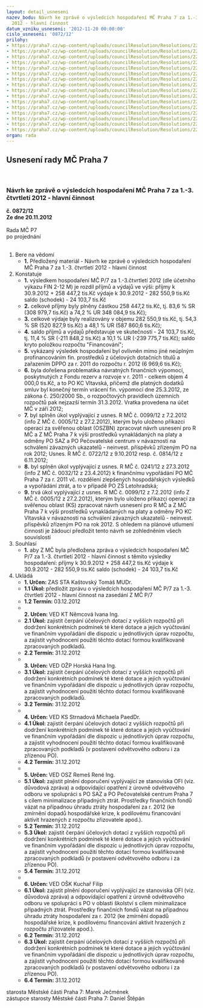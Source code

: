 ```yaml
---
layout: detail_usneseni
nazev_bodu: Návrh ke zprávě o výsledcích hospodaření MČ Praha 7 za 1.-3. čtvrtletí
  2012 - hlavní činnost
datum_vzniku_usneseni: '2012-11-20 00:00:00'
cislo_usneseni: '0872/12'
prilohy:
- https://praha7.cz/wp-content/uploads/councilResolution/Resolutions/22318/59-12-p1_3q2012radazpr%c3%a1va.doc
- https://praha7.cz/wp-content/uploads/councilResolution/Resolutions/22318/59-12-p2_fondy3q2012.doc
- https://praha7.cz/wp-content/uploads/councilResolution/Resolutions/22318/59-12-p3_inv_za_1.-3._%c4%8dtvrtl.__2012_ra.doc
- https://praha7.cz/wp-content/uploads/councilResolution/Resolutions/22318/59-12-p4_v%c3%bdsledky_hospoda%c5%99en%c3%ad_po_za_1_-_3_q__2012.doc
- https://praha7.cz/wp-content/uploads/councilResolution/Resolutions/22318/59-12-p5_rozbor_po_mimo_%c5%a1kol_za_1.-3.%c4%8dtvrtlet%c3%ad__2012_ra.doc
- https://praha7.cz/wp-content/uploads/councilResolution/Resolutions/22318/59-12-p6_rozbor_po_-_%c5%a1koly_za_1.-3.%c4%8dtvrtlet%c3%ad_2012__ra.doc
- https://praha7.cz/wp-content/uploads/councilResolution/Resolutions/22318/59-12-p7_bilancez%c3%a1%c5%99%c3%ad2012ra.xls
- https://praha7.cz/wp-content/uploads/councilResolution/Resolutions/22318/59-12-p8_v%c3%bddajez%c3%a1%c5%99%c3%ad12ra.xls
- https://praha7.cz/wp-content/uploads/councilResolution/Resolutions/22318/59-12-p9_p%c5%99%c3%adjmyz%c3%a1%c5%99%c3%ad12.xls
- https://praha7.cz/wp-content/uploads/councilResolution/Resolutions/22318/59-12-p10_inv_1.-3._%c4%8dtvrtl.2012_v%c4%8d.oif_ra.xls
- https://praha7.cz/wp-content/uploads/councilResolution/Resolutions/22318/59-12-p11_pln%c4%9bn%c3%ad_rozpo%c4%8dtu_m%c3%adstn%c3%adch_spr%c3%a1vn%c3%adch_poplatk%c5%af_%c4%8d%c3%a1sti_v%c3%bdt%c4%9b%c5%beku_z_vhp_a_pokut_k_30_9_2012.doc
- https://praha7.cz/wp-content/uploads/councilResolution/Resolutions/22318/59-12-p12_rozbory_po_m%c5%a1_z%c5%a1_iii_q_2012.doc
- https://praha7.cz/wp-content/uploads/councilResolution/Resolutions/22318/59-12-p13_is_kc_rozbor_01.-09.2012.doc
- https://praha7.cz/wp-content/uploads/councilResolution/Resolutions/22318/59-12-p14_pc_iii_q_2012.doc
- https://praha7.cz/wp-content/uploads/councilResolution/Resolutions/22318/59-12-p15_saz_iii.q_2012.doc
- https://praha7.cz/wp-content/uploads/councilResolution/Resolutions/22318/59-12-n%c3%a1vrh_usnesen%c3%ad_zmc4.doc
organ: rada
---
```

<div id="ucUsn_pList" class="usn">
	<span><h2>Usnesení rady MČ Praha 7 </h2>
<br></span><div class="standBody">
<span><h3>Návrh ke zprávě o výsledcích hospodaření MČ Praha 7 za 1.-3. čtvrtletí 2012 - hlavní činnost</h3></span><div class="center">
		<strong>č. 0872/12</strong><br>
	</div>
<div class="center">
		<strong>Ze dne 20.11.2012</strong><br><br>
	</div>Rada MČ P7<br> po projednání<br><br><ol>
<li>Bere na vědomí<ul><li>
<strong>1.</strong> Předložený materiál - Návrh ke zprávě o výsledcích hospodaření MČ Praha 7 za 1.-3. čtvrtletí 2012 - hlavní činnost    </li></ul>
</li>
<li>Konstatuje<ul>
<li>
<strong>1.</strong> výsledkem hospodaření MČ P/7 za 1.-3.čtvrtletí 2012 (dle účetního výkazu FIN 2-12 M) je rozdíl příjmů a výdajů ve výši: příjmy k 30.9.2012   	+   258 447,2 tis.Kč výdaje k 30.9.2012  	 -   282 550,9 tis.Kč saldo (schodek)                -     24 103,7 tis.Kč </li>
<li>
<strong>2.</strong> celkové příjmy byly plněny částkou 258 447,2 tis.Kč, tj. 83,6  % SR  (308 979,7 tis.Kč) a 74,2  % UR      348 084,9 tis.Kč);</li>
<li>
<strong>3.</strong> celkové výdaje byly realizovány v objemu 282 550,9 tis.Kč, tj. 54,3 % SR  (520 827,9 tis.Kč) a 48,1 % UR (587 860,6 tis.Kč);</li>
<li>
<strong>4.</strong> saldo příjmů a výdajů  představuje ve skutečnosti  -  24 103,7 tis.Kč, tj. 11,4 % SR (-211 848,2 tis.Kč) a 10,1 % UR (-239 775,7 tis.Kč); saldo kryto položkou rozpočtu "Financování";</li>
<li>
<strong>5.</strong> vykázaný výsledek hospodaření byl ovlivněn mimo jiné neúplným profinancováním fin. prostředků z účelových dotačních titulů a zařazením  DPPO za r. 2011 do rozpočtu r. 2012 (6 969,6 tis.Kč);</li>
<li>
<strong>6.</strong> byla dořešena problematika  návratných  finančních  výpomocí, poskytnutých z Fondu rezerv a rozvoje v r. 2011 - celkem objem 4 000,0 tis.Kč, a to PO KC Vltavská, přičemž  dle platných dodatků smluv byl konečný termín vrácení fin. výpomocí dne 25.3.2012, ze zákona č. 250/2000 Sb., o rozpočtových pravidlech územních rozpočtů pak  nejzazší termín 31.3.2012.  Vratka provedena na účet MČ v září 2012; </li>
<li>
<strong>7.</strong> byl splněn úkol vyplývající z usnes.  R MČ č. 0099/12 z 7.2.2012 (info Z MČ č. 0005/12 z 27.2.2012), kterým bylo uloženo příkazci operací za svěřenou oblast  (OSZBN) zpracovat návrh usnesení pro R MČ a Z MČ Praha 7 k výši prostředků vynakládaných na platy a odměny PO SAZ a PO Pečovatelské centrum v návaznosti na schválení závazných ukazatelů - neinvest. příspěvků zřízeným PO na rok 2012; Usnes. R MČ č. 0722/12 z 9.10.2012 resp. č. 0814/12 z 6.11.2012;</li>
<li>
<strong>8.</strong> byl splněn úkol vyplývající z usnes. R MČ č. 0241/12 z 27.3.2012 (info Z MČ č. 0032/12 z 23.4.2012) k finančnímu vypořádání PO MČ Praha 7 za r. 2011 vč. rozdělení zlepšených hospodářských výsledků a vypořádání ztrát, a to v případě PO ZŠ Letohradská; </li>
<li>
<strong>9.</strong> trvá úkol vyplývající z usnes. R MČ č. 0099/12 z 7.2.2012 (info Z MČ č. 0005/12 z 27.2.2012), kterým bylo uloženo příkazci operací za svěřenou oblast  (KS) zpracovat návrh usnesení pro R MČ a Z MČ Praha 7 k výši prostředků vynakládaných na platy a odměny PO KC Vltavská v návaznosti na schválení závazných ukazatelů - neinvest. příspěvků zřízeným PO na rok 2012. S ohledem na plánové utlumení činnosti je žádoucí předložit tento návrh se zohledněním všech souvislostí    </li>
</ul>
</li>
<li>Souhlasí<ul><li>
<strong>1.</strong> aby Z MČ byla předložena zpráva o výsledcích hospodaření MČ P/7 za 1.-3. čtvrtletí  2012 - hlavní činnost s těmito výsledky hospodaření: příjmy k 30.9.2012   	+   258 447,2 tis.Kč výdaje k 30.9.2012  	 -   282 550,9 tis.Kč saldo (schodek)                -     24 103,7 tis.Kč       </li></ul>
</li>
<li>Ukládá<ul>
<li>
<strong>1. Určen: </strong>ZAS STA Kaštovský Tomáš MUDr.</li>
<li>
<strong>1.1 Úkol: </strong>předložit zprávu o výsledcích hospodaření MČ P/7 za 1.-3. čtvrtletí 2012 - hlavní činnost na zasedání Z MČ P/7</li>
<li>
<strong>1.2 Termín: </strong>03.12.2012</li>
<li>
<strong><br>2. Určen: </strong>VED KT Němcová Ivana Ing.</li>
<li>
<strong>2.1 Úkol: </strong>zajistit čerpání účelových dotací z vyšších rozpočtů  při dodržení konkrétních podmínek té které dotace a jejich vyúčtování ve finančním vypořádání dle dispozic u jednotlivých úprav rozpočtu, a zajistit vyhodnocení použití těchto dotací  formou kvalifikovaně zpracovaných podkladů. </li>
<li>
<strong>2.2 Termín: </strong>31.12.2012</li>
<li>
<strong><br>3. Určen: </strong>VED OŽP Horská Hana Ing.</li>
<li>
<strong>3.1 Úkol: </strong>zajistit čerpání účelových dotací z vyšších rozpočtů  při dodržení konkrétních podmínek té které dotace a jejich vyúčtování ve finančním vypořádání dle dispozic u jednotlivých úprav rozpočtu, a zajistit vyhodnocení použití těchto dotací  formou kvalifikovaně zpracovaných podkladů.     </li>
<li>
<strong>3.2 Termín: </strong>31.12.2012</li>
<li>
<strong><br>4. Určen: </strong>VED KS Strnadová Michaela PaedDr.</li>
<li>
<strong>4.1 Úkol: </strong>zajistit čerpání účelových dotací z vyšších rozpočtů   při dodržení konkrétních podmínek té které dotace a jejich vyúčtování ve finančním vypořádání dle dispozic u jednotlivých úprav rozpočtu, a zajistit vyhodnocení použití těchto dotací  formou kvalifikovaně zpracovaných podkladů (v postavení odvětvového odboru i za zřízenou PO).     </li>
<li>
<strong>4.2 Termín: </strong>31.12.2012</li>
<li>
<strong><br>5. Určen: </strong>VED OSZ Remeš René Ing.</li>
<li>
<strong>5.1 Úkol: </strong>zajistit plnění doporučení vyplývající ze stanoviska OFI (viz. důvodová zpráva) a odpovídající opatření z úrovně odvětvového odboru ve spolupráci s PO SAZ a PO Pečovatelské centrum Praha 7 s cílem minimalizace případných ztrát. Prostředky finančních fondů vázat na případnou úhradu ztráty hospodaření za r. 2012 (ke zmírnění dopadů hospodářské krize, k podílovému financování aktivit hrazených z rozpočtu zřizovatele apod.).</li>
<li>
<strong>5.2 Termín: </strong>31.12.2012</li>
<li>
<strong>5.3 Úkol: </strong>zajistit čerpání účelových dotací z vyšších rozpočtů   při dodržení konkrétních podmínek té které dotace a jejich vyúčtování ve finančním vypořádání dle dispozic u jednotlivých úprav rozpočtu, a zajistit vyhodnocení použití těchto dotací  formou kvalifikovaně zpracovaných podkladů (v postavení odvětvového odboru i za zřízenou PO).     </li>
<li>
<strong>5.4 Termín: </strong>31.12.2012</li>
<li>
<strong><br>6. Určen: </strong>VED OŠK Kuchař Filip</li>
<li>
<strong>6.1 Úkol: </strong>zajistit plnění doporučení vyplývající ze stanoviska OFI (viz. důvodová zpráva) a odpovídající opatření z úrovně odvětvového odboru ve spolupráci s PO v oblasti školství s cílem minimalizace případných ztrát. Prostředky finančních fondů vázat na případnou úhradu ztráty hospodaření za r. 2012 (ke zmírnění dopadů hospodářské krize, k podílovému financování aktivit hrazených z rozpočtu zřizovatele apod.).</li>
<li>
<strong>6.2 Termín: </strong>31.12.2012</li>
<li>
<strong>6.3 Úkol: </strong>zajistit čerpání účelových dotací z vyšších rozpočtů   při dodržení konkrétních podmínek té které dotace a jejich vyúčtování ve finančním vypořádání dle dispozic u jednotlivých úprav rozpočtu, a zajistit vyhodnocení použití těchto dotací  formou kvalifikovaně zpracovaných podkladů (v postavení odvětvového odboru i za zřízenou PO).     </li>
<li>
<strong>6.4 Termín: </strong>31.12.2012</li>
</ul>
</li>
</ol>starosta Městské části Praha 7: Marek Ječmének<br>zástupce starosty Městské části Praha 7: Daniel Štěpán 
</div>
</div>